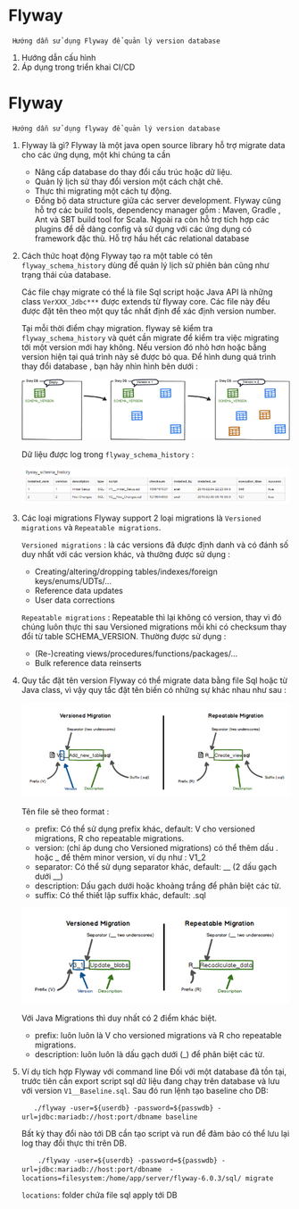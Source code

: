 # Flyway
` Hướng dẫn sử dụng Flyway để quản lý version database`
1. Hướng dẫn cấu hình
2. Áp dụng trong triển khai CI/CD
# Flyway
` Hướng dẫn sử dụng flyway để quản lý version database`
1. Flyway là gì?
    Flyway là một java open source library hỗ trợ migrate data cho các ứng dụng, một khi chúng ta cần
    - Nâng cấp database do thay đổi cấu trúc hoặc dữ liệu.
    - Quản lý lịch sử thay đổi version một cách chặt chẽ.
    - Thực thi migrating một cách tự động.
    - Đồng bộ data structure giữa các server development.
    Flyway cũng hỗ trợ các build tools, dependency manager gồm : Maven, Gradle , Ant và SBT build tool 
    for Scala. Ngoài ra còn hỗ trợ tích hợp các plugins để dễ dàng config và sử dụng với các ứng dụng 
    có framework đặc thù.
    Hỗ trợ hầu hết các relational database
2. Cách thức hoạt động
    Flyway tạo ra một table có tên `flyway_schema_history` dùng để quản lý lịch sử phiên bản cũng như trạng 
    thái của database.

    Các file chạy migrate có thể là file Sql script hoặc Java API là những class `VerXXX_Jdbc***` được 
    extends từ flyway core. Các file này đều được đặt tên theo một quy tắc nhất định để xác định version number.

    Tại mỗi thời điểm chạy migration. flyway sẽ kiểm tra `flyway_schema_history` và quét cần migrate để 
    kiểm tra việc migrating tới một version mới hay không. Nếu version đó nhỏ hơn hoặc bằng version 
    hiện tại quá trình này sẽ được bỏ qua.
    Để hình dung quá trình thay đổi database , bạn hãy nhìn hình bên dưới :

    ![schema-1](./images/schema1.png)

    Dữ liệu được log trong `flyway_schema_history` :

    ![flyway_schema_history](./images/flyway_schema_history.PNG)
    
3. Các loại migrations
    Flyway support 2 loại migrations là `Versioned migrations` và `Repeatable migrations`.

    `Versioned migrations` : là các versions đã được định danh và có đánh số duy nhất với các version khác, 
    và thường được sử dụng :

      - Creating/altering/dropping tables/indexes/foreign keys/enums/UDTs/...
      - Reference data updates
      - User data corrections

    `Repeatable migrations` : Repeatable thì lại không có version, thay vì đó chúng luôn thực thi sau Versioned 
    migrations mỗi khi có checksum thay đổi từ table SCHEMA_VERSION. Thường được sử dụng :
    
      - (Re-)creating views/procedures/functions/packages/...
      - Bulk reference data reinserts
4. Quy tắc đặt tên version
    Flyway có thể migrate data bằng file Sql hoặc từ Java class, vì vậy quy tắc đặt tên biến 
    có những sự khác nhau như sau :

    ![versioning-1](./images/versioning.PNG)

    Tên file sẽ theo format :

      - prefix: Có thể sử dụng prefix khác, default: V cho versioned migrations, R cho repeatable migrations.
      - version: (chỉ áp dung cho Versioned migrations) có thể thêm dấu . hoặc _ để thêm minor version, ví dụ như : V1_2
      - separator: Có thể sử dụng separator khác, default: __ (2 dấu gạch dưới __)
      - description: Dấu gạch dưới hoặc khoảng trắng để phân biệt các từ.
      - suffix: Có thể thiết lập suffix khác, default: .sql

    ![versioning-2](./images/versioning-1.PNG)

    Với Java Migrations thì duy nhất có 2 điểm khác biệt.

    - prefix: luôn luôn là V cho versioned migrations và R cho repeatable migrations.
    - description: luôn luôn là dấu gạch dưới (_) để phân biệt các từ.
5. Ví dụ tích hợp Flyway với command line
   Đối với một database đã tồn tại, trước tiên cần export script sql dữ liệu đang chạy trên database và lưu với version `V1__Baseline.sql`.
   Sau đó run lệnh tạo baseline cho DB:
   ```shell
      ./flyway -user=${userdb} -password=${passwdb} -url=jdbc:mariadb://host:port/dbname baseline
   ```
   Bất kỳ thay đổi nào tới DB cần tạo script và run để đảm bảo có thể lưu lại log thay đổi thực thi trên DB.
    ```shell
        ./flyway -user=${userdb} -password=${passwdb} -url=jdbc:mariadb://host:port/dbname  -locations=filesystem:/home/app/server/flyway-6.0.3/sql/ migrate
    ```
    `locations`: folder chứa file sql apply tới DB



